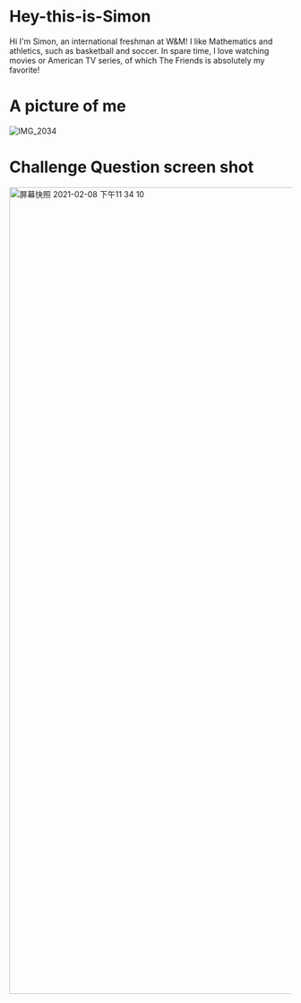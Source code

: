 # Hey-this-is-Simon
Hi I'm Simon, an international freshman at W&M! I like Mathematics and athletics, such as basketball and soccer. In spare time, I love watching movies or American TV series, of which The Friends is absolutely my favorite!

# A picture of me
![IMG_2034](https://user-images.githubusercontent.com/78221789/107217743-959a3400-6a49-11eb-82c3-f1a0d3e541a8.JPG)


# Challenge Question screen shot
<img width="1440" alt="屏幕快照 2021-02-08 下午11 34 10" src="https://user-images.githubusercontent.com/78221789/107241857-58906a80-6a66-11eb-9d2f-f55ece9a2dc2.png">
